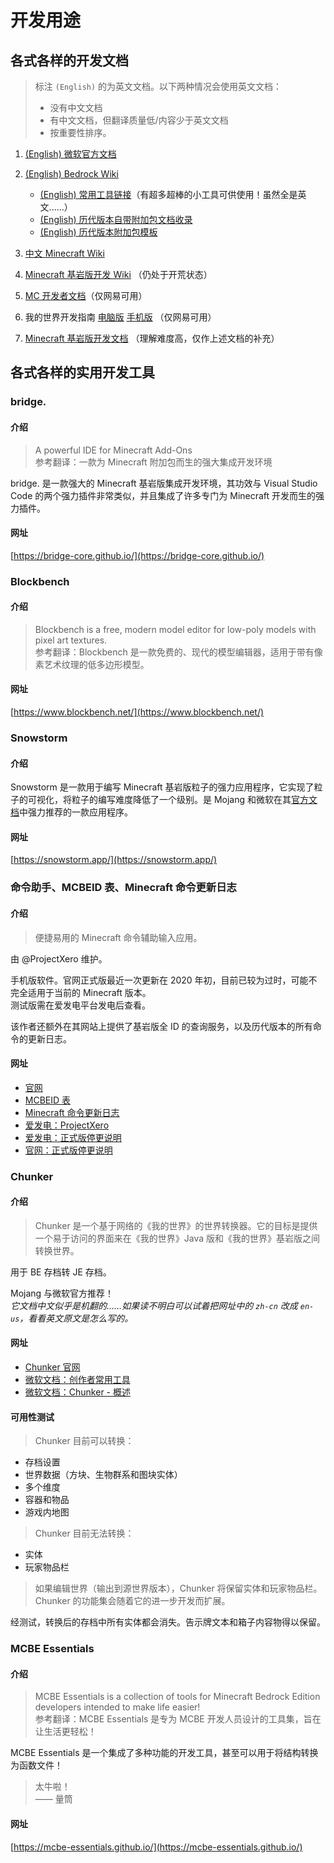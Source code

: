 # 开发用途

## 各式各样的开发文档

> 标注 `(English)` 的为英文文档。以下两种情况会使用英文文档：
>
> - 没有中文文档
> - 有中文文档，但翻译质量低/内容少于英文文档
> - 按重要性排序。

1. [(English) 微软官方文档](https://learn.microsoft.com/en-us/minecraft/creator/?view=minecraft-bedrock-stable)
2. [(English) Bedrock Wiki](https://wiki.bedrock.dev/)
    - [(English) 常用工具链接](https://wiki.bedrock.dev/meta/useful-links.html)（有超多超棒的小工具可供使用！虽然全是英文......）
    - [(English) 历代版本自带附加包文档收录](https://bedrock.dev/) 
    - [(English) 历代版本附加包模板](https://bedrock.dev/packs)

3. [中文 Minecraft Wiki](https://zh.minecraft.wiki/)
4. [Minecraft 基岩版开发 Wiki](https://wiki.mcbe-dev.net/) （仍处于开荒状态） 
5. [MC 开发者文档](https://mc.163.com/mcstudio/mc-dev/)（仅网易可用）
6. 我的世界开发指南 [电脑版](https://mc.163.com/dev/guide.html) [手机版](https://mc.163.com/m/dev/guide.html) （仅网易可用）
7. [Minecraft 基岩版开发文档](https://www.mcbe-dev.net/addons/)  （理解难度高，仅作上述文档的补充）

## 各式各样的实用开发工具

### bridge.

#### 介绍

> A powerful IDE for Minecraft Add-Ons  
  参考翻译：一款为 Minecraft 附加包而生的强大集成开发环境

bridge. 是一款强大的 Minecraft 基岩版集成开发环境，其功效与 Visual Studio Code 的两个强力插件非常类似，并且集成了许多专门为 Minecraft 开发而生的强力插件。

#### 网址

[https://bridge-core.github.io/](https://bridge-core.github.io/)

### Blockbench

#### 介绍

> Blockbench is a free, modern model editor for low-poly models with pixel art textures.  
  参考翻译：Blockbench 是一款免费的、现代的模型编辑器，适用于带有像素艺术纹理的低多边形模型。

#### 网址

[https://www.blockbench.net/](https://www.blockbench.net/)

### Snowstorm

#### 介绍

Snowstorm 是一款用于编写 Minecraft 基岩版粒子的强力应用程序，它实现了粒子的可视化，将粒子的编写难度降低了一个级别。是 Mojang 和微软在其[官方文档](https://learn.microsoft.com/en-us/minecraft/creator/documents/particleeffects?view=minecraft-bedrock-stable)中强力推荐的一款应用程序。

#### 网址

[https://snowstorm.app/](https://snowstorm.app/)

### 命令助手、MCBEID 表、Minecraft 命令更新日志

#### 介绍

> 便捷易用的 Minecraft 命令辅助输入应用。

由 @ProjectXero 维护。

手机版软件。官网正式版最近一次更新在 2020 年初，目前已较为过时，可能不完全适用于当前的 Minecraft 版本。  
测试版需在爱发电平台发电后查看。

该作者还额外在其网站上提供了基岩版全 ID 的查询服务，以及历代版本的所有命令的更新日志。


#### 网址

- [官网](https://ca.projectxero.top/)
- [MCBEID 表](https://ca.projectxero.top/idlist/)
- [Minecraft 命令更新日志](https://ca.projectxero.top/blog/command/command-history/)
- [爱发电：ProjectXero](https://afdian.com/a/projectxero)
- [爱发电：正式版停更说明](https://afdian.com/p/43d9a27c3fd611edac7252540025c377)
- [官网：正式版停更说明](https://ca.projectxero.top/blog/notice/pause-update/)

### Chunker

#### 介绍

> Chunker 是一个基于网络的《我的世界》的世界转换器。它的目标是提供一个易于访问的界面来在《我的世界》Java 版和《我的世界》基岩版之间转换世界。

用于 BE 存档转 JE 存档。

Mojang 与微软官方推荐！  
*它文档中文似乎是机翻的……如果读不明白可以试着把网址中的 `zh-cn` 改成 `en-us`，看看英文原文是怎么写的。*

#### 网址

- [Chunker 官网](https://chunker.app/)
- [微软文档：创作者常用工具](https://learn.microsoft.com/zh-cn/minecraft/creator/documents/commonlyusedtools)
- [微软文档：Chunker - 概述](https://learn.microsoft.com/zh-cn/minecraft/creator/documents/chunkeroverview)

#### 可用性测试

<!-- markdownlint-disable MD007 MD032 -->

> Chunker 目前可以转换：  
  - 存档设置  
  - 世界数据（方块、生物群系和图块实体）  
  - 多个维度  
  - 容器和物品  
  - 游戏内地图

> Chunker 目前无法转换：  
  - 实体  
  - 玩家物品栏

<!-- markdownlint-restore -->

> 如果编辑世界（输出到源世界版本），Chunker 将保留实体和玩家物品栏。  
  Chunker 的功能集会随着它的进一步开发而扩展。

经测试，转换后的存档中所有实体都会消失。告示牌文本和箱子内容物得以保留。

### MCBE Essentials

#### 介绍

> MCBE Essentials is a collection of tools for Minecraft Bedrock Edition developers intended to make life easier!  
  参考翻译：MCBE Essentials 是专为 MCBE 开发人员设计的工具集，旨在让生活更轻松！

MCBE Essentials 是一个集成了多种功能的开发工具，甚至可以用于将结构转换为函数文件！

> 太牛啦！  
  —— 量筒

#### 网址

[https://mcbe-essentials.github.io/](https://mcbe-essentials.github.io/)
